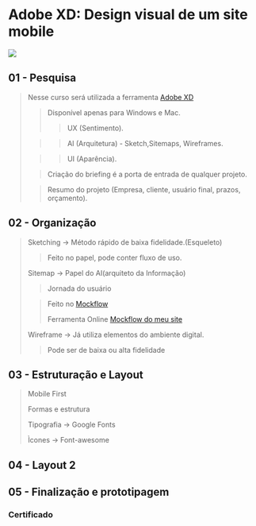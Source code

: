 # Adobe XD: Design visual de um site mobile
![](https://www.alura.com.br/assets/api/share/curso-adobe-xd-site-mobile.png)

## 01 - Pesquisa
> Nesse curso será utilizada a ferramenta [Adobe XD](https://www.adobe.com/br/products/xd.html)
>> Disponível apenas para Windows e Mac.
>>> UX (Sentimento).
>
>>> AI (Arquitetura) - Sketch,Sitemaps, Wireframes.
>
>>> UI (Aparência).
>
>> Criação do briefing é a porta de entrada de qualquer projeto.
>
>> Resumo do projeto (Empresa, cliente, usuário final, prazos, orçamento).
>

## 02 - Organização
> Sketching -> Método rápido de baixa fidelidade.(Esqueleto)
>> Feito no papel, pode conter fluxo de uso.
>
> Sitemap -> Papel do AI(arquiteto da Informação)
>> Jornada do usuário
>
>> Feito no [Mockflow](http://www.mockflow.com/) 
>>
>>Ferramenta Online
> [Mockflow do meu site](https://sitemap.mockflow.com/view/Maac3d2930c3943e29abe2f3ea7c697a91600362920753)
>
> Wireframe -> Já utiliza elementos do ambiente digital.
>> Pode ser de baixa ou alta fidelidade

## 03 - Estruturação e Layout
> Mobile First
>
> Formas e estrutura
>
>Tipografia -> Google Fonts
>
> Ìcones -> Font-awesome

## 04 - Layout 2

## 05 - Finalização e prototipagem

### Certificado
